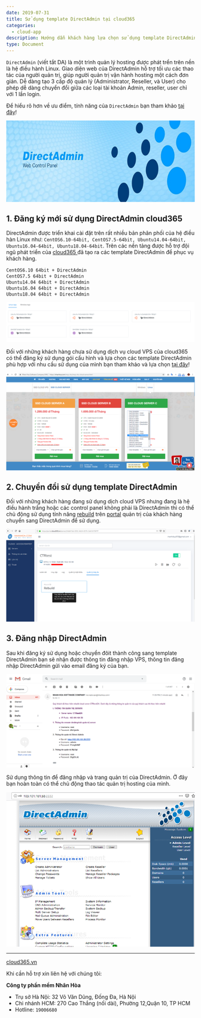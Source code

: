 ```yaml
---
date: 2019-07-31
title: Sử dụng template DirectAdmin tại cloud365
categories:
  - cloud-app
description: Hướng dẫn khách hàng lựa chọn sử dụng template DirectAdmin tại cloud365
type: Document
---
```


`DirectAdmin` (viết tắt DA) là một trình quản lý hosting được phát trển trên nền là hệ điều hành Linux. Giao diện web của DirectAdmin hỗ trợ tối ưu các thao tác của người quản trị, giúp người quản trị vận hành hosting một cách đơn giản. Dễ dàng tạo 3 cấp độ quản lý (Administrator, Reseller, và User) cho phép dễ dàng chuyển đổi giữa các loại tài khoản Admin, reseller, user chỉ với 1 lần login.

Để hiểu rõ hơn về ưu điểm, tính năng của `DirectAdmin` bạn tham khảo <a href="https://support.cloud365.vn/cloud-app/gioi-thieu-direct-admin/" target="_blank">tại đây</a>! 


![](/images/img-sudung-da-tai-cloud365/DirectAdmin_logo.jpg)

## 1. Đăng ký mới sử dụng DirectAdmin cloud365

DirectAdmin được triển khai cài đặt trên rất nhiều bản phân phối của hệ điều hàn Linux như: `CentOS6.10-64bit, CentOS7.5-64bit, Ubuntu14.04-64bit, Ubuntu16.04-64bit, Ubuntu18.04-64bit`. Trên các nền tảng được hỗ trợ đội ngũ phát triển của <a href="https://cloud365.vn/" target="_blank">cloud365 </a>đã tạo ra các template DirectAdmin để phục vụ khách hàng.

```
CentOS6.10 64bit + DirectAdmin
CentOS7.5 64bit + DirectAdmin
Ubuntu14.04 64bit + DirectAdmin
Ubuntu16.04 64bit + DirectAdmin
Ubuntu18.04 64bit + DirectAdmin
```

![](/images/img-sudung-da-tai-cloud365/Screenshot_331.png)

Đối với những khách hàng chưa sử dụng dịch vụ cloud VPS của cloud365 có thể đăng ký sử dụng gói cấu hình và lựa chọn các template DirectAdmin phù hợp với nhu cầu sử dụng của mình bạn tham khảo và lựa chọn <a href="https://nhanhoa.com/may-chu/may-chu-cloud-server.html" target="_blank">tại đây</a>!

![](/images/img-sudung-da-tai-cloud365/Screenshot_332.png)

## 2. Chuyển đổi sử dụng template DirectAdmin

Đối với những khách hàng đang sử dụng dịch cloud VPS nhưng đang là hệ điều hành trắng hoặc các control panel không phải là DirectAdmin thì có thể chủ động sử dụng tính năng <a href="https://support.cloud365.vn/video/huong-dan-rebuild-cloud-server-cloud365/" target="_blank">rebuild</a> trên <a href="https://portal.cloud365.vn/" target="_blank">portal</a> quản trị của khách hàng chuyển sang DirectAdmin để sử dụng.

![](/images/img-sudung-da-tai-cloud365/Screenshot_333.png)


## 3. Đăng nhập DirectAdmin

Sau khi đăng ký sử dụng hoặc chuyển đôit thành công sang template DirectAdmin bạn sẽ nhận được thông tin đăng nhập VPS, thông tin đăng nhập DirectAdmin gửi vào email đăng ký của bạn. 

![](/images/img-sudung-da-tai-cloud365/Screenshot_335.png)

Sử dụng thông tin để đăng nhập và trang quản trị của DirectAdmin. Ở đây bạn hoàn toàn có thể chủ động thao tác quản trị hosting của mình.

![](/images/img-sudung-da-tai-cloud365/Screenshot_336.png)

---
<a href="https://cloud365.vn/" target="_blank">cloud365.vn</a>

Khi cần hỗ trợ xin liên hệ với chúng tôi:

**Công ty phần mềm Nhân Hòa**
- Trụ sở Hà Nội: 32 Võ Văn Dũng, Đống Đa, Hà Nội
- Chi nhánh HCM: 270 Cao Thắng (nối dài), Phường 12,Quận 10, TP HCM
- Hotline: `19006680`